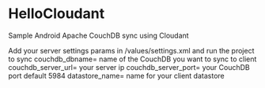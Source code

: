 # HelloCloudant
Sample Android Apache CouchDB sync using Cloudant

Add your server settings params in /values/settings.xml and run the project to sync
couchdb_dbname= name of the CouchDB you want to sync to client
couchdb_server_url= your server ip
couchdb_server_port= your CouchDB port default 5984
datastore_name= name for your client datastore
